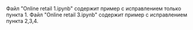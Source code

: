 Файл "Online retail 1.ipynb" содержит пример с исправлением только пункта 1.
Файл "Online retail 3.ipynb" содержит пример с исправлением пункта 2,3,4.

